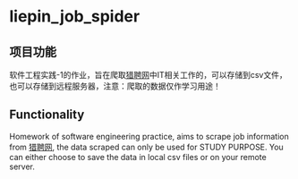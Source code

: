 # liepin_job_spider

## 项目功能
软件工程实践-1的作业，旨在爬取[猎聘网](https://www.liepin.com)中IT相关工作的，可以存储到csv文件，也可以存储到远程服务器，注意：爬取的数据仅作学习用途！


## Functionality
Homework of software engineering practice, aims to scrape job information from [猎聘网](https://www.liepin.com), the data scraped can only be used for STUDY PURPOSE.
You can either choose to save the data in local csv files or on your remote server.
